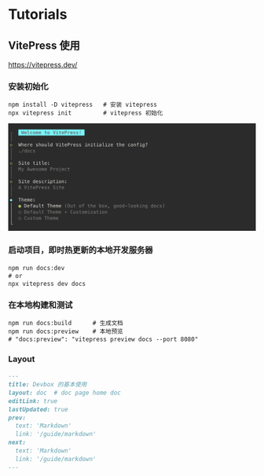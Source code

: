 # Tutorials

## VitePress 使用

https://vitepress.dev/

### **安装初始化**

```shell
npm install -D vitepress   # 安装 vitepress
npx vitepress init         # vitepress 初始化
```

![安装步骤](./assets/images/vitepress-init.dfe5638e.png)


### **启动项目，即时热更新的本地开发服务器**

```shell
npm run docs:dev
# or
npx vitepress dev docs
```

### **在本地构建和测试**

```shell
npm run docs:build      # 生成文档
npm run docs:preview    # 本地预览
# "docs:preview": "vitepress preview docs --port 8080"
```


### **Layout**

```markdown
---  
title: Devbox 的基本使用  
layout: doc  # doc page home doc  
editLink: true  
lastUpdated: true  
prev:  
  text: 'Markdown'  
  link: '/guide/markdown'  
next:  
  text: 'Markdown'  
  link: '/guide/markdown'  
---  
```




